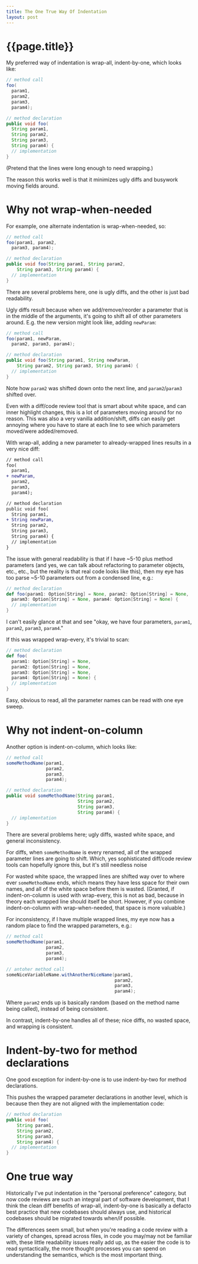 ```yaml
---
title: The One True Way Of Indentation
layout: post
---
```


{{page.title}}
==============

My preferred way of indentation is wrap-all, indent-by-one, which looks like:

```java
// method call
foo(
  param1,
  param2,
  param3,
  param4);

// method declaration
public void foo(
  String param1,
  String param2,
  String param3,
  String param4) {
  // implementation
}
```

(Pretend that the lines were long enough to need wrapping.)

The reason this works well is that it minimizes ugly diffs and busywork moving fields around.

Why not wrap-when-needed
======================

For example, one alternate indentation is wrap-when-needed, so:

```java
// method call
foo(param1, param2,
  param3, param4);

// method declaration
public void foo(String param1, String param2,
    String param3, String param4) {
  // implementation
}
```

There are several problems here, one is ugly diffs, and the other is just bad readability.

Ugly diffs result because when we add/remove/reorder a parameter that is in the middle of the arguments, it's going to shift all of other parameters around. E.g. the new version might look like, adding `newParam`:

```java
// method call
foo(param1, newParam,
  param2, param3, param4);

// method declaration
public void foo(String param1, String newParam,
    String param2, String param3, String param4) {
  // implementation
}
```

Note how `param2` was shifted down onto the next line, and `param2`/`param3` shifted over.

Even with a diff/code review tool that is smart about white space, and can inner highlight changes, this is a lot of parameters moving around for no reason. This was also a very vanilla addition/shift, diffs can easily get annoying where you have to stare at each line to see which parameters moved/were added/removed.

With wrap-all, adding a new parameter to already-wrapped lines results in a very nice diff:

```diff
// method call
foo(
  param1,
+ newParam,
  param2,
  param3,
  param4);

// method declaration
public void foo(
  String param1,
+ String newParam,
  String param2,
  String param3,
  String param4) {
  // implementation
}
```

The issue with general readability is that if I have ~5-10 plus method parameters (and yes, we can talk about refactoring to parameter objects, etc., etc., but the reality is that real code looks like this), then my eye has too parse ~5-10 parameters out from a condensed line, e.g.:

```scala
// method declaration
def foo(param1: Option[String] = None, param2: Option[String] = None,
  param3: Option[String] = None, param4: Option[String] = None) {
  // implementation
}
```

I can't easily glance at that and see "okay, we have four parameters, `param1`, `param2`, `param3`, `param4`."

If this was wrapped wrap-every, it's trivial to scan:

```scala
// method declaration
def foo(
  param1: Option[String] = None,
  param2: Option[String] = None,
  param3: Option[String] = None,
  param4: Option[String] = None) {
  // implementation
}
```

Easy, obvious to read, all the parameter names can be read with one eye sweep.

Why not indent-on-column
========================

Another option is indent-on-column, which looks like:

```java
// method call
someMethodName(param1,
               param2,
               param3,
               param4);

// method declaration
public void someMethodName(String param1,
                           String param2,
                           String param3,
                           String param4) {
  // implementation
}
```

There are several problems here; ugly diffs, wasted white space, and general inconsistency.

For diffs, when `someMethodName` is every renamed, all of the wrapped parameter lines are going to shift. Which, yes sophisticated diff/code review tools can hopefully ignore this, but it's still needless noise

For wasted white space, the wrapped lines are shifted way over to where ever `someMethodName` ends, which means they have less space for their own names, and all of the white space before them is wasted. (Granted, if indent-on-column is used with wrap-every, this is not as bad, because in theory each wrapped line should itself be short. However, if you combine indent-on-column with wrap-when-needed, that space is more valuable.)

For inconsistency, if I have multiple wrapped lines, my eye now has a random place to find the wrapped parameters, e.g.:

```java
// method call
someMethodName(param1,
               param2,
               param3,
               param4);

// antoher method call
someNiceVariableName.withAnotherNiceName(param1,
                                         param2,
                                         param3,
                                         param4);
```

Where `param2` ends up is basically random (based on the method name being called), instead of being consistent.

In contrast, indent-by-one handles all of these; nice diffs, no wasted space, and wrapping is consistent.

Indent-by-two for method declarations
=====================================

One good exception for indent-by-one is to use indent-by-two for method declarations.

This pushes the wrapped parameter declarations in another level, which is because then they are not aligned with the implementation code:

```java
// method declaration
public void foo(
    String param1,
    String param2,
    String param3,
    String param4) {
  // implementation
}
```

One true way
============

Historically I've put indentation in the "personal preference" category, but now code reviews are such an integral part of software development, that I think the clean diff benefits of wrap-all, indent-by-one is basically a defacto best practice that new codebases should always use, and historical codebases should be migrated towards when/if possible.

The differences seem small, but when you're reading a code review with a variety of changes, spread across files, in code you may/may not be familiar with, these little readability issues really add up, as the easier the code is to read syntactically, the more thought processes you can spend on understanding the semantics, which is the most important thing.


